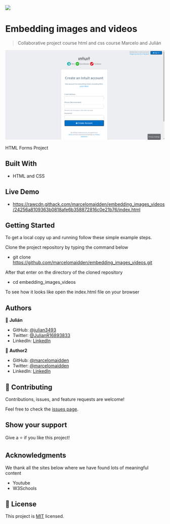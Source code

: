![](https://img.shields.io/badge/Microverse-blueviolet)

# Embedding images and videos

> Collaborative project course html and css course Marcelo and Julián

![screenshot](./assets/img/app_screenshot.png)

HTML Forms Project

## Built With

- HTML and CSS

## Live Demo

- https://rawcdn.githack.com/marcelomaidden/embedding_images_videos/24256a8109363b0818afe6b358872816c0e21b76/index.html

## Getting Started

To get a local copy up and running follow these simple example steps.

Clone the project repository by typing the command below

- git clone https://github.com/marcelomaidden/embedding_images_videos.git

After that enter on the directory of the cloned repository
- cd embedding_images_videos

To see how it looks like open the index.html file on your browser

## Authors

👤 **Julián**

- GitHub: [@julian3493](https://github.com/julian3493)
- Twitter: [@JulianR16893833](https://twitter.com/JulianR16893833)
- LinkedIn: [LinkedIn](https://www.linkedin.com/in/juli%C3%A1n-ricardo-ramos-arevalo-3868ba135/)

👤 **Author2**

- GitHub: [@marcelomaidden](https://github.com/marcelomaidden)
- Twitter: [@marcelomaidden](https://twitter.com/marcelomaidden)
- LinkedIn: [LinkedIn](https://www.linkedin.com/in/marcelo-fernandes-de-ara%C3%BAjo-56700a171/)

## 🤝 Contributing

Contributions, issues, and feature requests are welcome!

Feel free to check the [issues page](issues/).

## Show your support

Give a ⭐️ if you like this project!

## Acknowledgments

We thank all the sites below where we have found lots of meaningful content

- Youtube
- W3Schools

## 📝 License

This project is [MIT](lic.url) licensed.
